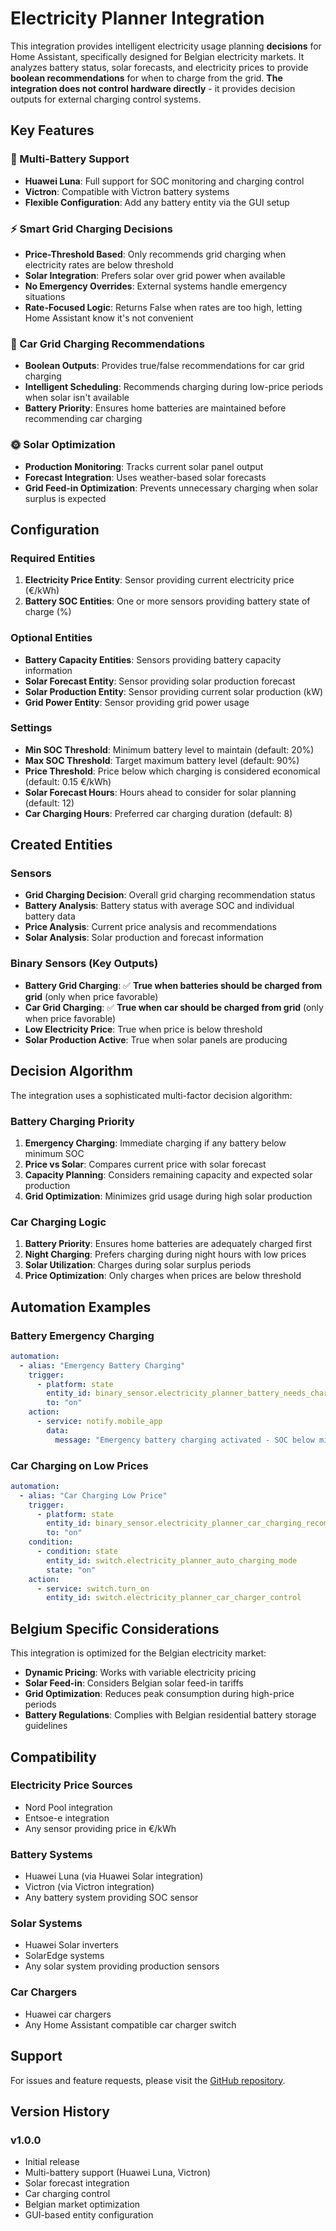 # Electricity Planner Integration

This integration provides intelligent electricity usage planning **decisions** for Home Assistant, specifically designed for Belgian electricity markets. It analyzes battery status, solar forecasts, and electricity prices to provide **boolean recommendations** for when to charge from the grid. **The integration does not control hardware directly** - it provides decision outputs for external charging control systems.

## Key Features

### 🔋 Multi-Battery Support
- **Huawei Luna**: Full support for SOC monitoring and charging control
- **Victron**: Compatible with Victron battery systems
- **Flexible Configuration**: Add any battery entity via the GUI setup

### ⚡ Smart Grid Charging Decisions
- **Price-Threshold Based**: Only recommends grid charging when electricity rates are below threshold
- **Solar Integration**: Prefers solar over grid power when available
- **No Emergency Overrides**: External systems handle emergency situations
- **Rate-Focused Logic**: Returns False when rates are too high, letting Home Assistant know it's not convenient

### 🚗 Car Grid Charging Recommendations
- **Boolean Outputs**: Provides true/false recommendations for car grid charging
- **Intelligent Scheduling**: Recommends charging during low-price periods when solar isn't available
- **Battery Priority**: Ensures home batteries are maintained before recommending car charging

### 🌞 Solar Optimization
- **Production Monitoring**: Tracks current solar panel output
- **Forecast Integration**: Uses weather-based solar forecasts
- **Grid Feed-in Optimization**: Prevents unnecessary charging when solar surplus is expected

## Configuration

### Required Entities
1. **Electricity Price Entity**: Sensor providing current electricity price (€/kWh)
2. **Battery SOC Entities**: One or more sensors providing battery state of charge (%)

### Optional Entities
- **Battery Capacity Entities**: Sensors providing battery capacity information
- **Solar Forecast Entity**: Sensor providing solar production forecast
- **Solar Production Entity**: Sensor providing current solar production (kW)
- **Grid Power Entity**: Sensor providing grid power usage

### Settings
- **Min SOC Threshold**: Minimum battery level to maintain (default: 20%)
- **Max SOC Threshold**: Target maximum battery level (default: 90%)
- **Price Threshold**: Price below which charging is considered economical (default: 0.15 €/kWh)
- **Solar Forecast Hours**: Hours ahead to consider for solar planning (default: 12)
- **Car Charging Hours**: Preferred car charging duration (default: 8)

## Created Entities

### Sensors
- **Grid Charging Decision**: Overall grid charging recommendation status
- **Battery Analysis**: Battery status with average SOC and individual battery data
- **Price Analysis**: Current price analysis and recommendations
- **Solar Analysis**: Solar production and forecast information

### Binary Sensors (Key Outputs)
- **Battery Grid Charging**: ✅ **True when batteries should be charged from grid** (only when price favorable)
- **Car Grid Charging**: ✅ **True when car should be charged from grid** (only when price favorable)
- **Low Electricity Price**: True when price is below threshold
- **Solar Production Active**: True when solar panels are producing

## Decision Algorithm

The integration uses a sophisticated multi-factor decision algorithm:

### Battery Charging Priority
1. **Emergency Charging**: Immediate charging if any battery below minimum SOC
2. **Price vs Solar**: Compares current price with solar forecast
3. **Capacity Planning**: Considers remaining capacity and expected solar production
4. **Grid Optimization**: Minimizes grid usage during high solar production

### Car Charging Logic
1. **Battery Priority**: Ensures home batteries are adequately charged first
2. **Night Charging**: Prefers charging during night hours with low prices
3. **Solar Utilization**: Charges during solar surplus periods
4. **Price Optimization**: Only charges when prices are below threshold

## Automation Examples

### Battery Emergency Charging
```yaml
automation:
  - alias: "Emergency Battery Charging"
    trigger:
      - platform: state
        entity_id: binary_sensor.electricity_planner_battery_needs_charging
        to: "on"
    action:
      - service: notify.mobile_app
        data:
          message: "Emergency battery charging activated - SOC below minimum threshold"
```

### Car Charging on Low Prices
```yaml
automation:
  - alias: "Car Charging Low Price"
    trigger:
      - platform: state
        entity_id: binary_sensor.electricity_planner_car_charging_recommended
        to: "on"
    condition:
      - condition: state
        entity_id: switch.electricity_planner_auto_charging_mode
        state: "on"
    action:
      - service: switch.turn_on
        entity_id: switch.electricity_planner_car_charger_control
```

## Belgium Specific Considerations

This integration is optimized for the Belgian electricity market:
- **Dynamic Pricing**: Works with variable electricity pricing
- **Solar Feed-in**: Considers Belgian solar feed-in tariffs
- **Grid Optimization**: Reduces peak consumption during high-price periods
- **Battery Regulations**: Complies with Belgian residential battery storage guidelines

## Compatibility

### Electricity Price Sources
- Nord Pool integration
- Entsoe-e integration  
- Any sensor providing price in €/kWh

### Battery Systems
- Huawei Luna (via Huawei Solar integration)
- Victron (via Victron integration)
- Any battery system providing SOC sensor

### Solar Systems
- Huawei Solar inverters
- SolarEdge systems
- Any solar system providing production sensors

### Car Chargers
- Huawei car chargers
- Any Home Assistant compatible car charger switch

## Support

For issues and feature requests, please visit the [GitHub repository](https://github.com/emavap/electricity_planner).

## Version History

### v1.0.0
- Initial release
- Multi-battery support (Huawei Luna, Victron)
- Solar forecast integration
- Car charging control
- Belgian market optimization
- GUI-based entity configuration